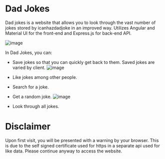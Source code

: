 # Dad Jokes

Dad jokes is a website that allows you to look through the vast number of jokes stored by icanhazdadjoke in an improved way.
Utilizes Angular and Material UI for the front-end and Express.js for back-end API.

![image](https://github.com/user-attachments/assets/a78511f9-48a1-4c26-94f8-9a0ffa052173)


In Dad Jokes, you can:
- Save jokes so that you can quickly get back to them. Saved jokes are varied by client.
  ![image](https://github.com/user-attachments/assets/008ac335-6959-4e1f-a285-9c5936bc71e8)

- Like jokes among other people.
- Search for a joke.
- Get a random joke.
  ![image](https://github.com/user-attachments/assets/a8ab901a-44a7-4bd2-833e-de59ae2eb2ec)

- Look through all jokes.

# Disclaimer
Upon first visit, you will be presented with a warning by your browser. This is due to the self signed certificate used for https in a separate api used for like data. Please continue anyway to access the website.
